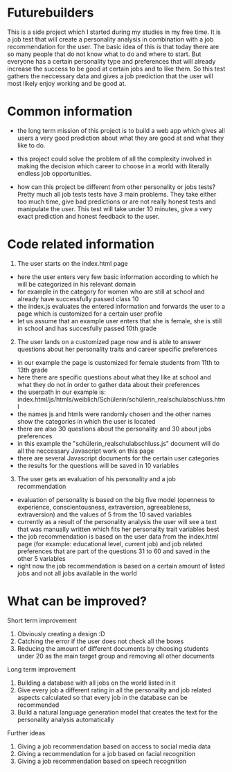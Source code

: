 # Futurebuilders
This is a side project which I started during my studies in my free time. 
It is a job test that will create a personality analysis in combination with a job recommendation for the user. 
The basic idea of this is that today there are so many people that do not know what to do and where to start.
But everyone has a certain personality type and preferences that will already increase the success to be good at certain jobs and to like them. 
So this test gathers the neccessary data and gives a job prediction that the user will most likely enjoy working and be good at.


# Common information

- the long term mission of this project is
to build a web app which gives all users a very good prediction about what they are good at and what they like to do. 

- this project could solve the problem of all the complexity involved in making the decision which career to choose in a world with literally endless job opportunities. 

- how can this project be different from other personality or jobs tests? 
Pretty much all job tests tests have 3 main problems.
They take either too much time, give bad predictions or are not really honest tests and manipulate the user. 
This test will take under 10 minutes, give a very exact prediction and honest feedback to the user. 

# Code related information

1. The user starts on the index.html page
- here the user enters very few basic information according to which he will be categorized in his relevant domain 
- for example in the category for women who are still at school and already have successfully passed class 10 
- the index.js evaluates the entered information and forwards the user to a page which is customized for a certain user profile
- let us assume that an example user enters that she is female, she is still in school and has succesfully passed 10th grade

2. The user lands on a customized page now and is able to answer questions about her personality traits and career specific preferences
- in our example the page is customized for female students from 11th to 13th grade
- here there are specific questions about what they like at school and what they do not in order to gather data about their preferences
- the userpath in our example is: index.html/js/htmls/weiblich/Schülerin/schülerin_realschulabschluss.html
- the names js and htmls were randomly chosen and the other names show the categories in which the user is located
- there are also 30 questions about the personality and 30 about jobs preferences
- in this example the "schülerin_realschulabschluss.js" document will do all the neccessary Javascript work on this page
- there are several Javascript documents for the certain user categories 
- the results for the questions will be saved in 10 variables

3. The user gets an evaluation of his personality and a job recommendation
- evaluation of personality is based on the big five model (openness to experience, conscientousness, extraversion, agreeableness, extraversion) and 
the values of 5 from the 10 saved variables
- currently as a result of the personality analysis the user will see a text that was manually written which fits her personality trait variables best
- the job recommendation is based on the user data from the index.html page (for example: educational level, current job) and
job related preferences that are part of the questions 31 to 60 and saved in the other 5 variables
- right now the job recommendation is based on a certain amount of listed jobs and not all jobs available in the world 

# What can be improved? 

Short term improvement 
1. Obviously creating a design :D 
2. Catching the error if the user does not check all the boxes
3. Reducing the amount of different documents by choosing students under 20 as the main target group and removing all other documents

Long term improvement
1. Building a database with all jobs on the world listed in it
2. Give every job a different rating in all the personality and job related aspects calculated so that every job in the database can be recommended
3. Build a natural language generation model that creates the text for the personality analysis automatically 

Further ideas 
1. Giving a job recommendation based on access to social media data
2. Giving a recommendation for a job based on facial recognition
3. Giving a job recommendation based on speech recognition


